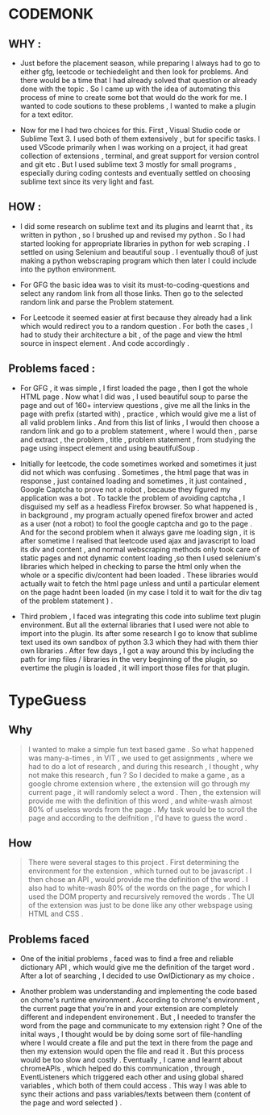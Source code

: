 # CODEMONK

## WHY : 

- Just before the placement season, while preparing I always had to go to either gfg, leetcode or techiedelight and then look for problems. And there would be a time that I had already solved that question or already done with the topic . So I came up with the idea of automating this process of mine to create some bot that would do the work for me. I wanted to code soutions to these problems , I wanted to make a plugin for a text editor.

- Now for me I had two choices for this. First , Visual Studio code or Sublime Text 3. I used both of them extensively , but for specific tasks. I used VScode primarily when I was working on a project, it had great collection of extensions , terminal, and great support for version control and git etc . But I used sublime text 3 mostly for small programs , especially during coding contests and eventually settled on choosing sublime text since its very light and fast.

## HOW : 

- I did some research on sublime text and its plugins and learnt that , its written in python , so I brushed up and revised my python . So I had started looking for appropriate libraries in python for web scraping . I settled on using Selenium and beautiful soup . I eventually thou8 of just making a python webscraping program which then later I could include into the python environment.

- For GFG the basic idea was to visit its must-to-coding-questions and select any random link from all those links. Then go to the selected random link and parse the Problem statement.

- For Leetcode it seemed easier at first because they already had a link which would redirect you to  a random question . For both the cases , I had to study their architecture a bit , of the page and view the html source in inspect element . And code accordingly . 


## Problems faced  : 
- For GFG , it was simple , I first loaded the page , then I got the whole HTML page . Now what I did was , I used beautiful soup to parse the page and out of 160+ interview questions , give me all the links in the page with prefix (started with) , practice , which would give me a list of all valid problem links . And from this list of links , I would then choose a random link and go to a problem statement , where I would then  , parse and extract , the problem , title , problem statement , from studying the page using inspect element and using beautifulSoup .

- Initially for leetcode, the code sometimes worked and sometimes it just did not which was confusing . Sometimes , the html page that was in response , just contained loading and sometimes , it just contained  , Google Captcha to prove not a robot , because they figured my application was a bot . To tackle the problem of avoiding captcha , I disguised my self as a headless Firefox browser. So what happened is , in background  , my program actually opened firefox brower and acted as a user (not a robot) to fool the google captcha and go to the page . And for the second problem when it always gave me loading sign , it is after sometime I realised that leetcode used ajax and javascript to load its div and content , and normal webscraping methods only took care of static pages and not dynamic content loading ,so then I used selenium's libraries which helped in checking to parse the html only when the whole or a specific div/content had been loaded . These libraries would actually wait to fetch the html page unless and until a particular element on the page hadnt been loaded (in my case I told it to wait for the div tag of the problem statement ) .  

- Third problem , I faced was integrating this code into sublime text plugin environment. But all the external libraries that I used were not able to import into the plugin. Its after some research I go to know that sublime text used its own sandbox of python 3.3 which they had with them thier own libraries . After few days , I got a way around this by including the path for imp files / libraries in the very beginning of the plugin, so evertime the plugin is loaded , it will import those files for that plugin.


# TypeGuess

## Why

> I wanted to make a simple fun text based game . So what happened was many-a-times , in VIT  , we used to get assignments , where we had to do a lot of research  , and during this research , I thought  , why not make this research , fun ? So I decided to make a game  , as a google chrome extension where , the extension will go through my current page , it will randomly select a word . Then , the extension will provide me with the definition of this word , and white-wash almost 80% of useless words from the page . My task would be to scroll the page and according to the deifnition  , I'd have to guess the word . 


## How

> There were several stages to this project . First determining the environment for the extension , which turned out to be javascript . I then chose an API , would provide me the definition of the word . I also had to white-wash 80% of the words on the page , for which I used the DOM property and recursively removed the words . The UI of the extension was just to be done like any other webspage using HTML and CSS .

## Problems faced
- One of the initial problems , faced was to find a free and reliable  dictionary API , which would give me the definition of the target word . After a lot of searching , I decided to use OwlDictionary as my choice .

- Another problem was understanding and implementing the code based on chome's runtime environment . According to chrome's environment , the current page that you're in and your extension are completely different and independent environement . But , I needed to transfer the word from the page and communicate to my extension right  ? One of the inital ways  , I thought would be by doing some sort of file-handling where I would create a file and put the text in there from the page and then my extension would open the file and read it . But this process would be too slow and costly . Eventually  ,  I came and learnt about chromeAPIs , which helped do this communication , through , EventListeners which triggered each other and using global shared variables , which both of them could access . This way I was able to sync their actions and pass variables/texts between them (content of the page and word selected ) . 


